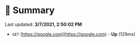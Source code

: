 # 📖 Summary
Last updated: **3/7/2021, 2:50:02 PM**

- `GET` [https://google.com](https://google.com) - **Up** (129ms)
